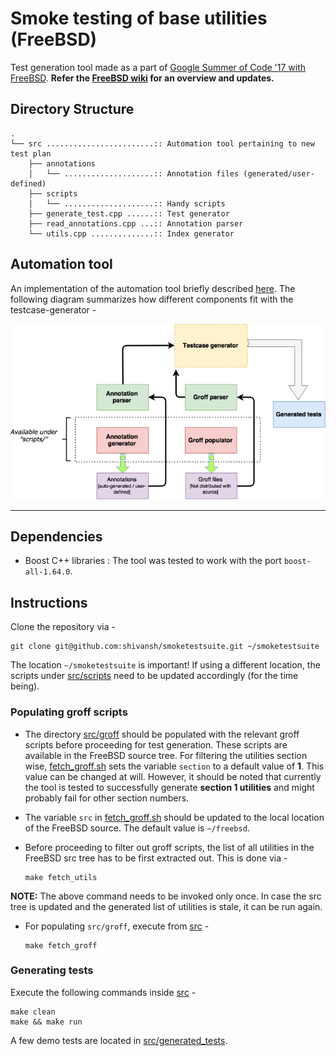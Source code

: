 # Smoke testing of base utilities (FreeBSD)

Test generation tool made as a part of [Google Summer of Code '17 with FreeBSD](https://summerofcode.withgoogle.com/projects/#6426676740227072).
**Refer the [FreeBSD wiki](https://wiki.freebsd.org/SummerOfCode2017/SmokeTestingOfBaseUtilities) for an overview and updates.**

## Directory Structure
```
.
└── src ........................:: Automation tool pertaining to new test plan
    ├── annotations
    │   └── ....................:: Annotation files (generated/user-defined)
    ├── scripts
    │   └── ....................:: Handy scripts
    ├── generate_test.cpp ......:: Test generator
    ├── read_annotations.cpp ...:: Annotation parser
    └── utils.cpp ..............:: Index generator
```

## Automation tool
An implementation of the automation tool briefly described [here](https://lists.freebsd.org/pipermail/soc-status/2017-July/001079.html).
The following diagram summarizes how different components fit with the testcase-generator -

![Automation-Tool](architecture.png)

- - -

## Dependencies
* Boost C++ libraries : The tool was tested to work with the port `boost-all-1.64.0`.

## Instructions

Clone the repository via -
```
git clone git@github.com:shivansh/smoketestsuite.git ~/smoketestsuite
```
The location `~/smoketestsuite` is important! If using a different location, the scripts under [src/scripts](src/scripts) need to be updated accordingly (for the time being).

### Populating groff scripts
* The directory [src/groff](src/groff) should be populated with the relevant groff scripts before proceeding for test generation. These scripts are available in the FreeBSD source tree. For filtering the utilities section wise, [fetch_groff.sh](src/scripts/fetch_groff.sh) sets the variable `section` to a default value of **1**. This value can be changed at will. However, it should be noted that currently the tool is tested to successfully generate **section 1 utilities** and might probably fail for other section numbers.

* The variable `src` in [fetch_groff.sh](src/scripts/fetch_groff.sh) should be updated to the local location of the FreeBSD source. The default value is `~/freebsd`.

* Before proceeding to filter out groff scripts, the list of all utilities in the FreeBSD src tree has to be first extracted out. This is done via -
  ```
  make fetch_utils
  ```
**NOTE:** The above command needs to be invoked only once. In case the src tree is updated and the generated list of utilities is stale, it can be run again.

* For populating `src/groff`, execute from [src](src) -
  ```
  make fetch_groff
  ```

### Generating tests
Execute the following commands inside [src](src) -
```
make clean
make && make run
```

A few demo tests are located in [src/generated_tests](src/generated_tests).
